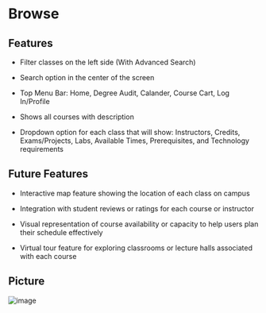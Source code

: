 # Browse

## Features
- Filter classes on the left side (With Advanced Search)

- Search option in the center of the screen

- Top Menu Bar: Home, Degree Audit, Calander, Course Cart, Log In/Profile

- Shows all courses with description

- Dropdown option for each class that will show: Instructors, Credits, Exams/Projects, Labs, Available Times, Prerequisites, and Technology requirements
## Future Features
- Interactive map feature showing the location of each class on campus

- Integration with student reviews or ratings for each course or instructor

- Visual representation of course availability or capacity to help users plan their schedule effectively

- Virtual tour feature for exploring classrooms or lecture halls associated with each course


## Picture
![image](https://github.com/jeffreywallphd/Course-Registration-and-Audit-System/assets/158307049/505c78db-5b3b-4520-89e4-b2a80085a5a4)

